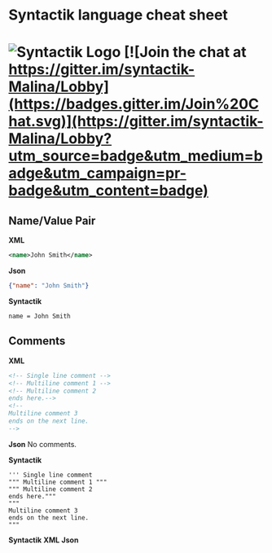 # Syntactik language cheat sheet
# ![Syntactik Logo](http://syntactik.com/img/syntactik_small.png "Syntactik Logo") [![Join the chat at https://gitter.im/syntactik-Malina/Lobby](https://badges.gitter.im/Join%20Chat.svg)](https://gitter.im/syntactik-Malina/Lobby?utm_source=badge&utm_medium=badge&utm_campaign=pr-badge&utm_content=badge)


## Name/Value Pair

**XML**
```xml
<name>John Smith</name>
```
**Json**
```json
{"name": "John Smith"}
```
**Syntactik**
```
name = John Smith
```
## Comments
**XML**
```xml
<!-- Single line comment -->
<!-- Multiline comment 1 -->
<!-- Multiline comment 2
ends here.-->
<!-- 
Multiline comment 3
ends on the next line.
-->
```
**Json**
No comments.

**Syntactik**
```
''' Single line comment
""" Multiline comment 1 """
""" Multiline comment 2
ends here."""
""" 
Multiline comment 3
ends on the next line.
"""
```




**Syntactik**
**XML**
**Json**
